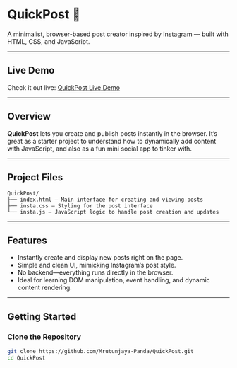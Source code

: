 # QuickPost 📮

A minimalist, browser-based post creator inspired by Instagram — built with HTML, CSS, and JavaScript.

---

##  Live Demo

Check it out live: [QuickPost Live Demo](https://mrutunjaya-panda.github.io/QuickPost/)

---

##  Overview

**QuickPost** lets you create and publish posts instantly in the browser. It’s great as a starter project to understand how to dynamically add content with JavaScript, and also as a fun mini social app to tinker with.

---

##  Project Files

```
QuickPost/
├── index.html – Main interface for creating and viewing posts
├── insta.css – Styling for the post interface
└── insta.js – JavaScript logic to handle post creation and updates
```

---

##  Features

- Instantly create and display new posts right on the page.
- Simple and clean UI, mimicking Instagram’s post style.
- No backend—everything runs directly in the browser.
- Ideal for learning DOM manipulation, event handling, and dynamic content rendering.

---

##  Getting Started

### Clone the Repository
```bash
git clone https://github.com/Mrutunjaya-Panda/QuickPost.git
cd QuickPost
